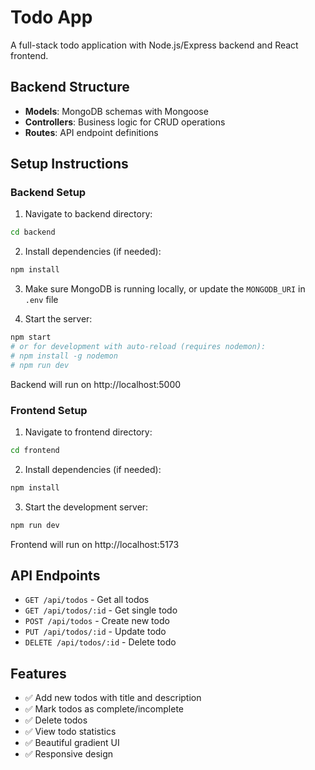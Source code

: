 # Todo App

A full-stack todo application with Node.js/Express backend and React frontend.

## Backend Structure

- **Models**: MongoDB schemas with Mongoose
- **Controllers**: Business logic for CRUD operations
- **Routes**: API endpoint definitions

## Setup Instructions

### Backend Setup

1. Navigate to backend directory:

```bash
cd backend
```

2. Install dependencies (if needed):

```bash
npm install
```

3. Make sure MongoDB is running locally, or update the `MONGODB_URI` in `.env` file

4. Start the server:

```bash
npm start
# or for development with auto-reload (requires nodemon):
# npm install -g nodemon
# npm run dev
```

Backend will run on http://localhost:5000

### Frontend Setup

1. Navigate to frontend directory:

```bash
cd frontend
```

2. Install dependencies (if needed):

```bash
npm install
```

3. Start the development server:

```bash
npm run dev
```

Frontend will run on http://localhost:5173

## API Endpoints

- `GET /api/todos` - Get all todos
- `GET /api/todos/:id` - Get single todo
- `POST /api/todos` - Create new todo
- `PUT /api/todos/:id` - Update todo
- `DELETE /api/todos/:id` - Delete todo

## Features

- ✅ Add new todos with title and description
- ✅ Mark todos as complete/incomplete
- ✅ Delete todos
- ✅ View todo statistics
- ✅ Beautiful gradient UI
- ✅ Responsive design
